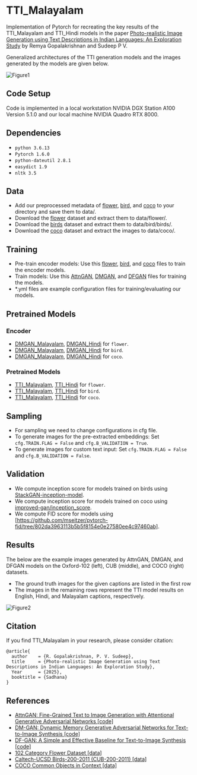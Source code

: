 # TTI_Malayalam
Implementation of Pytorch for recreating the key results of the TTI_Malayalam and TTI_Hindi models in the paper [Photo-realistic Image Generation using Text Descriptions in Indian Languages: An Exploration Study](https://link.springer.com) by Remya Gopalakrishnan and Sudeep P V.

Generalized architectures of the TTI generation models and the images generated by the models are given below.

![Figure1](https://github.com/user-attachments/assets/cbaac273-4ee3-462f-a07b-8e1873cd092e)

## Code Setup

Code is implemented in a local workstation NVIDIA DGX Station A100 Version 5.1.0 and our local machine NVIDIA Quadro RTX 8000.

## Dependencies
* `python 3.6.13`
* `Pytorch 1.6.0`
* `python-dateutil 2.8.1`
* `easydict 1.9`
* `nltk 3.5`
  
## Data
* Add our preprocessed metadata of [flower](https://drive.google.com/drive/u/4/folders/1v4E8TsU73HI-3FfcEN_dc_OGjhrW9WvX), [bird](https://drive.google.com/drive/u/4/folders/1vkho36Lva15GhAFoMu9t8q3o6E_ojcYr), and [coco](https://drive.google.com/drive/u/4/folders/1ARlHHIEYx_2bcOH1gOtsf-GLpIqNXEvj) to your directory and save them to data/.
* Download the [flower](https://www.robots.ox.ac.uk/~vgg/data/flowers/102/) dataset and extract them to data/flower/.
* Download the [birds](https://www.vision.caltech.edu/datasets/cub_200_2011/) dataset and extract them to data/bird/birds/.
* Download the [coco](https://cocodataset.org/#download) dataset and extract the images to data/coco/.


## Training
* Pre-train encoder models: Use this [flower](https://drive.google.com/drive/u/4/folders/1G4_YDsRA89dI78_OyTsyS7JJJZPd_ooA), [bird](https://drive.google.com/drive/u/4/folders/1G4_YDsRA89dI78_OyTsyS7JJJZPd_ooA), and [coco](https://drive.google.com/drive/u/4/folders/1G4_YDsRA89dI78_OyTsyS7JJJZPd_ooA) files to train the encoder models.
* Train models: Use this [AttnGAN](https://drive.google.com/drive/u/4/folders/1Q9YeaKjVWWXYoZeQb1Bz0nAChep-9YW7), [DMGAN](https://drive.google.com/drive/u/4/folders/1Q9YeaKjVWWXYoZeQb1Bz0nAChep-9YW7), and [DFGAN](https://drive.google.com/drive/u/4/folders/1Q9YeaKjVWWXYoZeQb1Bz0nAChep-9YW7) files for training the models.
* *.yml files are example configuration files for training/evaluating our models.

## Pretrained Models
### Encoder

* [DMGAN_Malayalam](https://drive.google.com/drive/u/4/folders/1bh12Mz3HCx3MqmaP4E5vKIe3Kayv-KFj), [DMGAN_Hindi](https://drive.google.com/drive/u/4/folders/1bh12Mz3HCx3MqmaP4E5vKIe3Kayv-KFj) for `flower`.
* [DMGAN_Malayalam](https://drive.google.com/drive/u/4/folders/1bh12Mz3HCx3MqmaP4E5vKIe3Kayv-KFj), [DMGAN_Hindi](https://drive.google.com/drive/u/4/folders/1bh12Mz3HCx3MqmaP4E5vKIe3Kayv-KFj) for `bird`.
* [DMGAN_Malayalam](https://drive.google.com/drive/u/4/folders/1bh12Mz3HCx3MqmaP4E5vKIe3Kayv-KFj), [DMGAN_Hindi](https://drive.google.com/drive/u/4/folders/1bh12Mz3HCx3MqmaP4E5vKIe3Kayv-KFj) for `coco`.

### Pretrained Models

* [TTI_Malayalam](https://drive.google.com/drive/u/4/folders/1gLZXKaaMagdsI8QpuVe3O2qtAUuQMhhn), [TTI_Hindi](https://drive.google.com/drive/u/4/folders/1gLZXKaaMagdsI8QpuVe3O2qtAUuQMhhn) for `flower`.
* [TTI_Malayalam](https://drive.google.com/drive/u/4/folders/1gLZXKaaMagdsI8QpuVe3O2qtAUuQMhhn), [TTI_Hindi](https://drive.google.com/drive/u/4/folders/1gLZXKaaMagdsI8QpuVe3O2qtAUuQMhhn) for `bird`.
* [TTI_Malayalam](https://drive.google.com/drive/u/4/folders/1gLZXKaaMagdsI8QpuVe3O2qtAUuQMhhn), [TTI_Hindi](https://drive.google.com/drive/u/4/folders/1gLZXKaaMagdsI8QpuVe3O2qtAUuQMhhn) for `coco`.

## Sampling
* For sampling we need to change configurations in cfg file.
* To generate images for the pre-extracted embeddings: Set `cfg.TRAIN.FLAG = False` and `cfg.B_VALIDATION = True`.
* To generate images for custom text input: Set `cfg.TRAIN.FLAG = False` and `cfg.B_VALIDATION = False`.

## Validation
* We compute inception score for models trained on birds using [StackGAN-inception-model](https://github.com/hanzhanggit/StackGAN-inception-model).
* We compute inception score for models trained on coco using [improved-gan/inception_score](https://github.com/openai/improved-gan/tree/master/inception_score).
* We compute FID score for models using [https://github.com/mseitzer/pytorch-fid/tree/802da3963113b5b5f8154e0e27580ee4c97460ab].
 
## Results
The below are the example images generated by AttnGAN, DMGAN, and DFGAN models on the Oxford-102 (left), CUB (middle), and COCO (right) datasets.

* The ground truth images for the given captions are listed in the first row
* The images in the remaining rows represent the TTI model results on English, Hindi, and Malayalam captions, respectively.
  
![Figure2](https://github.com/user-attachments/assets/a6f88c3f-037f-48da-9be5-8abdd342200d)

## Citation
If you find TTI_Malayalam in your research, please consider citation:
```
@article{
  author    = {R. Gopalakrishnan, P. V. Sudeep},
  title     = {Photo-realistic Image Generation using Text Descriptions in Indian Languages: An Exploration Study},
  Year      = {2025},
  booktitle = {Sadhana}
}
```

## References

* [AttnGAN: Fine-Grained Text to Image Generation with Attentional Generative Adversarial Networks [code]](https://github.com/taoxugit/AttnGAN)
* [DM-GAN: Dynamic Memory Generative Adversarial Networks for Text-to-Image Synthesis [code]](https://github.com/MinfengZhu/DM-GAN)
* [DF-GAN: A Simple and Effective Baseline for Text-to-Image Synthesis [code]](https://github.com/tobran/DF-GAN)
* [102 Category Flower Dataset [data]](https://www.robots.ox.ac.uk/~vgg/data/flowers/102/)
* [Caltech-UCSD Birds-200-2011 (CUB-200-2011) [data]](https://www.vision.caltech.edu/datasets/cub_200_2011/)
* [COCO Common Objects in Context [data]](https://cocodataset.org/#download)
